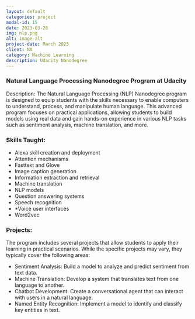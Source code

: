 ```yaml
---
layout: default
categories: project
modal-id: 15
date: 2023-03-28
img: nlp.png
alt: image-alt
project-date: March 2023
client: NA
category: Machine Learning
description: Udacity Nanodegree
---
```

<div style="text-align: left;" markdown="1">

### Natural Language Processing Nanodegree Program at Udacity

Description: The Natural Language Processing (NLP) Nanodegree program is designed to equip students with the skills necessary to enable computers to understand, process, and manipulate human language. This advanced program focuses on practical applications, allowing students to build models using real data and gain hands-on experience in various NLP tasks such as sentiment analysis, machine translation, and more.

### Skills Taught:

* Alexa skill creation and deployment
* Attention mechanisms
* Fasttext and Glove
* Image caption generation
* Information extraction and retrieval
* Machine translation
* NLP models
* Question answering systems
* Speech recognition
* *Voice user interfaces
* Word2vec
### Projects: 
The program includes several projects that allow students to apply their learning in practical scenarios. While the specific projects may vary, they typically cover the following areas:

* Sentiment Analysis: Build a model to analyze and predict sentiment from text data.
* Machine Translation: Develop a system that translates text from one language to another.
* Chatbot Development: Create a conversational agent that can interact with users in a natural language.
* Named Entity Recognition: Implement a model to identify and classify key entities in text.
